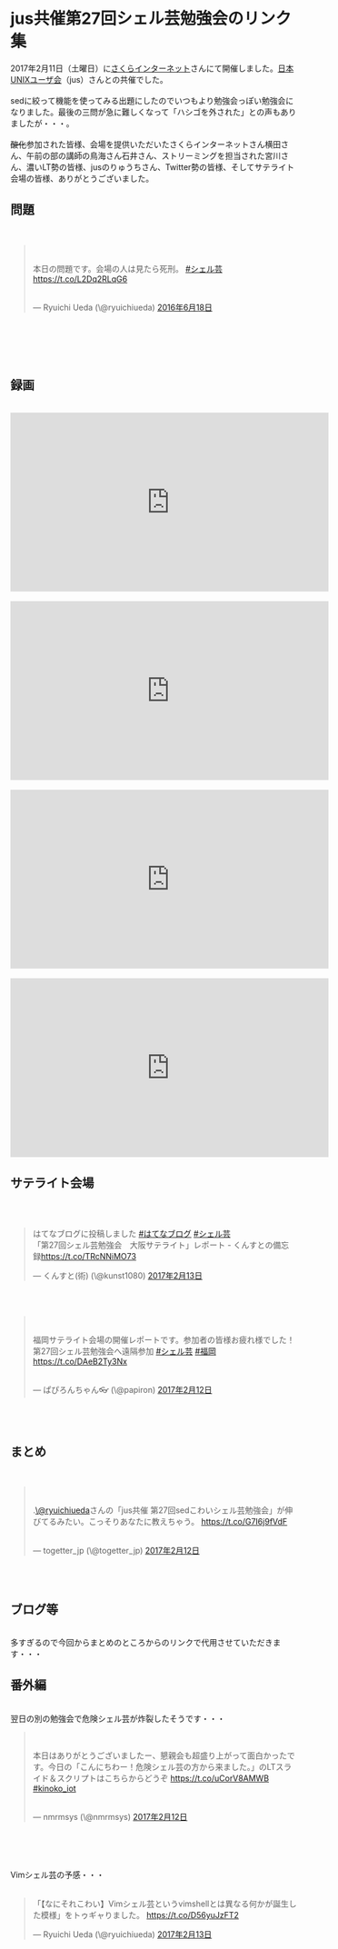 # jus共催第27回シェル芸勉強会のリンク集
2017年2月11日（土曜日）に<a href="https://www.sakura.ad.jp/" target="_blank">さくらインターネット</a>さんにて開催しました。<a href="https://www.jus.or.jp/" target="_blank">日本UNIXユーザ会</a>（jus）さんとの共催でした。<br />
<br />
sedに絞って機能を使ってみる出題にしたのでいつもより勉強会っぽい勉強会になりました。最後の三問が急に難しくなって「ハシゴを外された」との声もありましたが・・・。<br />
<br />
<del datetime="2017-02-12T13:28:52+00:00">酸化</del>参加された皆様、会場を提供いただいたさくらインターネットさん横田さん、午前の部の講師の鳥海さん石井さん、ストリーミングを担当された宮川さん、濃いLT勢の皆様、jusのりゅうちさん、Twitter勢の皆様、そしてサテライト会場の皆様、ありがとうございました。<br />
<h2>問題</h2><br />
<blockquote class="twitter-tweet" data-lang="ja"><br />
<p dir="ltr" lang="ja">本日の問題です。会場の人は見たら死刑。 <a href="https://twitter.com/hashtag/%E3%82%B7%E3%82%A7%E3%83%AB%E8%8A%B8?src=hash">#シェル芸</a><a href="https://t.co/L2Dq2RLqG6">https://t.co/L2Dq2RLqG6</a></p><br />
— Ryuichi Ueda (\@ryuichiueda) <a href="https://twitter.com/ryuichiueda/status/744031643145502720">2016年6月18日</a></blockquote><br />
<script async src="//platform.twitter.com/widgets.js" charset="utf-8"></script><br />
<br />
&nbsp;<br />
<h2>録画</h2><br />
<iframe src="https://www.youtube.com/embed/oeNFq5t_frc" width="560" height="315" frameborder="0" allowfullscreen="allowfullscreen"></iframe><br />
<br />
<iframe src="https://www.youtube.com/embed/cDt2Olr0x84" width="560" height="315" frameborder="0" allowfullscreen="allowfullscreen"></iframe><br />
<br />
<iframe src="https://www.youtube.com/embed/BXM4pmvxrq4" width="560" height="315" frameborder="0" allowfullscreen="allowfullscreen"></iframe><br />
<br />
<iframe src="https://www.youtube.com/embed/JBax4En3EeM" width="560" height="315" frameborder="0" allowfullscreen="allowfullscreen"></iframe><br />
<h2>サテライト会場</h2><br />
<br />
<blockquote class="twitter-tweet" data-lang="ja"><p lang="ja" dir="ltr">はてなブログに投稿しました <a href="https://twitter.com/hashtag/%E3%81%AF%E3%81%A6%E3%81%AA%E3%83%96%E3%83%AD%E3%82%B0?src=hash">#はてなブログ</a> <a href="https://twitter.com/hashtag/%E3%82%B7%E3%82%A7%E3%83%AB%E8%8A%B8?src=hash">#シェル芸</a><br>「第27回シェル芸勉強会　大阪サテライト」レポート - くんすとの備忘録<a href="https://t.co/TRcNNiMO73">https://t.co/TRcNNiMO73</a></p>&mdash; くんすと(術) (\@kunst1080) <a href="https://twitter.com/kunst1080/status/831155496753115137">2017年2月13日</a></blockquote> <script async src="//platform.twitter.com/widgets.js" charset="utf-8"></script><br />
<br />
<blockquote class="twitter-tweet" data-lang="ja"><br />
<p dir="ltr" lang="ja">福岡サテライト会場の開催レポートです。参加者の皆様お疲れ様でした！第27回シェル芸勉強会へ遠隔参加 <a href="https://twitter.com/hashtag/%E3%82%B7%E3%82%A7%E3%83%AB%E8%8A%B8?src=hash">#シェル芸</a> <a href="https://twitter.com/hashtag/%E7%A6%8F%E5%B2%A1?src=hash">#福岡</a> <a href="https://t.co/DAeB2Ty3Nx">https://t.co/DAeB2Ty3Nx</a></p><br />
— ぱぴろんちゃん👓 (\@papiron) <a href="https://twitter.com/papiron/status/830680756926107648">2017年2月12日</a></blockquote><br />
<script async src="//platform.twitter.com/widgets.js" charset="utf-8"></script><br />
<h2>まとめ</h2><br />
<blockquote class="twitter-tweet" data-lang="ja"><br />
<p dir="ltr" lang="ja">.<a href="https://twitter.com/ryuichiueda">\@ryuichiueda</a>さんの「jus共催 第27回sedこわいシェル芸勉強会」が伸びてるみたい。こっそりあなたに教えちゃう。 <a href="https://t.co/G7I6j9fVdF">https://t.co/G7I6j9fVdF</a></p><br />
— togetter_jp (\@togetter_jp) <a href="https://twitter.com/togetter_jp/status/830778510000001025">2017年2月12日</a></blockquote><br />
<script async src="//platform.twitter.com/widgets.js" charset="utf-8"></script><br />
<h2>ブログ等</h2><br />
多すぎるので今回からまとめのところからのリンクで代用させていただきます・・・<br />
<h2>番外編</h2><br />
翌日の別の勉強会で危険シェル芸が炸裂したそうです・・・<br />
<blockquote class="twitter-tweet" data-lang="ja"><br />
<p dir="ltr" lang="ja">本日はありがとうございましたー、懇親会も超盛り上がって面白かったです。今日の「こんにちわー！危険シェル芸の方から来ました。」のLTスライド＆スクリプトはこちらからどうぞ <a href="https://t.co/uCorV8AMWB">https://t.co/uCorV8AMWB</a> <a href="https://twitter.com/hashtag/kinoko_iot?src=hash">#kinoko_iot</a></p><br />
— nmrmsys (\@nmrmsys) <a href="https://twitter.com/nmrmsys/status/830764942382895104">2017年2月12日</a></blockquote><br />
<script async src="//platform.twitter.com/widgets.js" charset="utf-8"></script><br />
<br />
<br />
Vimシェル芸の予感・・・<br />
<br />
<blockquote class="twitter-tweet" data-lang="ja"><p lang="ja" dir="ltr">「【なにそれこわい】Vimシェル芸というvimshellとは異なる何かが誕生した模様」をトゥギャりました。 <a href="https://t.co/D56yuJzFT2">https://t.co/D56yuJzFT2</a></p>&mdash; Ryuichi Ueda (\@ryuichiueda) <a href="https://twitter.com/ryuichiueda/status/830930574936141824">2017年2月13日</a></blockquote><br />
<script async src="//platform.twitter.com/widgets.js" charset="utf-8"></script>
